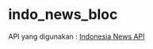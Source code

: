 # indo_news_bloc


API yang digunakan : [Indonesia News API](https://newsapi.org/s/indonesia-news-api)

